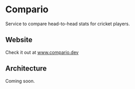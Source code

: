 # Compario
Service to compare head-to-head stats for cricket players.

## Website
Check it out at www.compario.dev

## Architecture
Coming soon.
